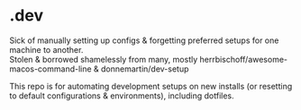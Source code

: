 # .dev
Sick of manually setting up configs & forgetting preferred setups for one machine to another.   
Stolen & borrowed shamelessly from many, mostly herrbischoff/awesome-macos-command-line & donnemartin/dev-setup

This repo is for automating development setups on new installs (or resetting to default configurations & environments), including dotfiles.

